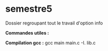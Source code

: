 # semestre5
Dossier regroupant tout le travail d'option info

**Commandes utiles :**

**Compilation gcc :** gcc main main.c -I. lib.c
